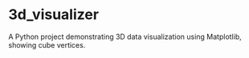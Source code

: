 # 3d_visualizer
A Python project demonstrating 3D data visualization using Matplotlib, showing cube vertices.
